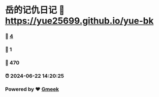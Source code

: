 # 岳的记仇日记 :link: https://yue25699.github.io/yue-bk 
### :page_facing_up: [4](https://yue25699.github.io/yue-bk/tag.html) 
### :speech_balloon: 1 
### :hibiscus: 470 
### :alarm_clock: 2024-06-22 14:20:25 
### Powered by :heart: [Gmeek](https://github.com/Meekdai/Gmeek)
